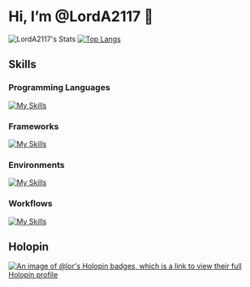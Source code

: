 
# Hi, I’m @LordA2117 👋

![LordA2117's Stats](https://github-readme-stats.vercel.app/api?username=LordA2117&theme=gotham&show_icons=true&hide_border=true&count_private=true)
[![Top Langs](https://github-readme-stats.vercel.app/api/top-langs/?username=LordA2117&layout=compact&theme=gotham)](https://github.com/anuraghazra/github-readme-stats)

 

## Skills
### Programming Languages
[![My Skills](https://skillicons.dev/icons?i=js,html,css,python,c,cs,cpp,bash,mysql)](https://skillicons.dev)

### Frameworks
[![My Skills](https://skillicons.dev/icons?i=django,flask,react,nodejs,tensorflow)](https://skillicons.dev)

### Environments
[![My Skills](https://skillicons.dev/icons?i=linux,neovim,vscode,windows)](https://skillicons.dev)

### Workflows
[![My Skills](https://skillicons.dev/icons?i=git)](https://skillicons.dev)


## Holopin
[![An image of @lor's Holopin badges, which is a link to view their full Holopin profile](https://holopin.me/lor)](https://holopin.io/@lor)



<!---
LordA2117/LordA2117 is a ✨ special ✨ repository because its `README.md` (this file) appears on your GitHub profile.
You can click the Preview link to take a look at your changes.
--->
